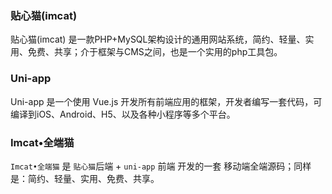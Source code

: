 

### 贴心猫(imcat)

贴心猫(imcat) 是一款PHP+MySQL架构设计的通用网站系统，简约、轻量、实用、免费、共享；介于框架与CMS之间，也是一个实用的php工具包。


### Uni-app

Uni-app 是一个使用 Vue.js 开发所有前端应用的框架，开发者编写一套代码，可编译到iOS、Android、H5、以及各种小程序等多个平台。


### Imcat•全端猫

`Imcat•全端猫` 是 `贴心猫`后端 + `uni-app` 前端 开发的一套 移动端全端源码；同样是：简约、轻量、实用、免费、共享。

